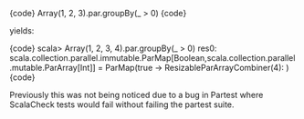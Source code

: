 {code}
Array(1, 2, 3).par.groupBy(_ > 0)
{code}

yields:

{code}
scala> Array(1, 2, 3, 4).par.groupBy(_ > 0)
res0: scala.collection.parallel.immutable.ParMap[Boolean,scala.collection.parallel.mutable.ParArray[Int]] = ParMap(true -> ResizableParArrayCombiner(4): )
{code}

Previously this was not being noticed due to a bug in Partest where ScalaCheck tests would fail without failing the partest suite.
